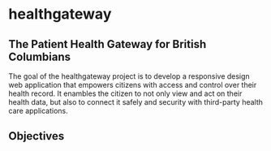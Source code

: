 # healthgateway
## The Patient Health Gateway for British Columbians
The goal of the healthgateway project is to develop a responsive design web application that empowers citizens with access and control over their health record. It enambles the citizen to not only view and act on their health data, but also to connect it safely and security with third-party health care applications. 

## Objectives

